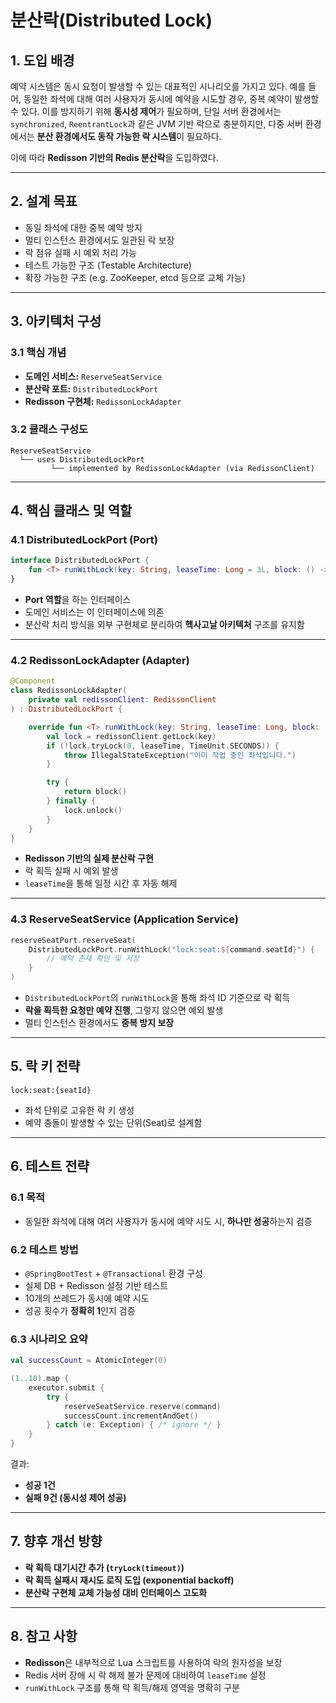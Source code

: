 # 분산락(Distributed Lock) 

## 1. 도입 배경

예약 시스템은 동시 요청이 발생할 수 있는 대표적인 시나리오를 가지고 있다. 예를 들어, 동일한 좌석에 대해 여러 사용자가 동시에 예약을 시도할 경우, 중복 예약이 발생할 수 있다. 이를 방지하기 위해 **동시성 제어**가 필요하며, 단일 서버 환경에서는 `synchronized`, `ReentrantLock`과 같은 JVM 기반 락으로 충분하지만, 다중 서버 환경에서는 **분산 환경에서도 동작 가능한 락 시스템**이 필요하다.

이에 따라 **Redisson 기반의 Redis 분산락**을 도입하였다.

---

## 2. 설계 목표

- 동일 좌석에 대한 중복 예약 방지
- 멀티 인스턴스 환경에서도 일관된 락 보장
- 락 점유 실패 시 예외 처리 가능
- 테스트 가능한 구조 (Testable Architecture)
- 확장 가능한 구조 (e.g. ZooKeeper, etcd 등으로 교체 가능)

---

## 3. 아키텍처 구성

### 3.1 핵심 개념

- **도메인 서비스:** `ReserveSeatService`
- **분산락 포트:** `DistributedLockPort`
- **Redisson 구현체:** `RedissonLockAdapter`

### 3.2 클래스 구성도

```plaintext
ReserveSeatService
  └── uses DistributedLockPort
         └── implemented by RedissonLockAdapter (via RedissonClient)
```

---

## 4. 핵심 클래스 및 역할

### 4.1 DistributedLockPort (Port)

```kotlin
interface DistributedLockPort {
    fun <T> runWithLock(key: String, leaseTime: Long = 3L, block: () -> T): T
}
```

- **Port 역할**을 하는 인터페이스
- 도메인 서비스는 이 인터페이스에 의존
- 분산락 처리 방식을 외부 구현체로 분리하여 **헥사고날 아키텍처** 구조를 유지함

---

### 4.2 RedissonLockAdapter (Adapter)

```kotlin
@Component
class RedissonLockAdapter(
    private val redissonClient: RedissonClient
) : DistributedLockPort {

    override fun <T> runWithLock(key: String, leaseTime: Long, block: () -> T): T {
        val lock = redissonClient.getLock(key)
        if (!lock.tryLock(0, leaseTime, TimeUnit.SECONDS)) {
            throw IllegalStateException("이미 작업 중인 좌석입니다.")
        }

        try {
            return block()
        } finally {
            lock.unlock()
        }
    }
}
```

- **Redisson 기반의 실제 분산락 구현**
- 락 획득 실패 시 예외 발생
- `leaseTime`을 통해 일정 시간 후 자동 해제

---

### 4.3 ReserveSeatService (Application Service)

```kotlin
reserveSeatPort.reserveSeat(
    DistributedLockPort.runWithLock("lock:seat:${command.seatId}") {
        // 예약 존재 확인 및 저장
    }
)
```

- `DistributedLockPort`의 `runWithLock`을 통해 좌석 ID 기준으로 락 획득
- **락을 획득한 요청만 예약 진행**, 그렇지 않으면 예외 발생
- 멀티 인스턴스 환경에서도 **중복 방지 보장**

---

## 5. 락 키 전략

```text
lock:seat:{seatId}
```

- 좌석 단위로 고유한 락 키 생성
- 예약 충돌이 발생할 수 있는 단위(Seat)로 설계함

---

## 6. 테스트 전략

### 6.1 목적

- 동일한 좌석에 대해 여러 사용자가 동시에 예약 시도 시, **하나만 성공**하는지 검증

### 6.2 테스트 방법

- `@SpringBootTest` + `@Transactional` 환경 구성
- 실제 DB + Redisson 설정 기반 테스트
- 10개의 쓰레드가 동시에 예약 시도
- 성공 횟수가 **정확히 1**인지 검증

### 6.3 시나리오 요약

```kotlin
val successCount = AtomicInteger(0)

(1..10).map {
    executor.submit {
        try {
            reserveSeatService.reserve(command)
            successCount.incrementAndGet()
        } catch (e: Exception) { /* ignore */ }
    }
}
```

결과:
- **성공 1건**
- **실패 9건 (동시성 제어 성공)**

---

## 7. 향후 개선 방향

- **락 획득 대기시간 추가 (`tryLock(timeout)`)**
- **락 획득 실패시 재시도 로직 도입 (exponential backoff)**
- **분산락 구현체 교체 가능성 대비 인터페이스 고도화**

---

## 8. 참고 사항

- **Redisson**은 내부적으로 Lua 스크립트를 사용하여 락의 원자성을 보장
- Redis 서버 장애 시 락 해제 불가 문제에 대비하여 `leaseTime` 설정
- `runWithLock` 구조를 통해 락 획득/해제 영역을 명확히 구분
